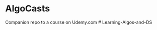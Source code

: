 # AlgoCasts

Companion repo to a course on Udemy.com
#   L e a r n i n g - A l g o s - a n d - D S  
 